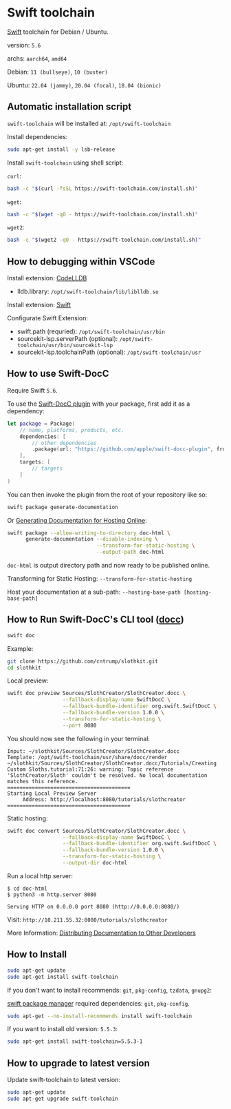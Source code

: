# Swift toolchain

[Swift](https://swift.org) toolchain for Debian / Ubuntu.

version: `5.6`

archs: `aarch64`, `amd64`

Debian: `11 (bullseye)`, `10 (buster)`

Ubuntu: `22.04 (jammy)`, `20.04 (focal)`, `18.04 (bionic)`

## Automatic installation script

`swift-toolchain` will be installed at: `/opt/swift-toolchain`

Install dependencies:

```bash
sudo apt-get install -y lsb-release
```

Install `swift-toolchain` using shell script:

`curl`:
```bash
bash -c "$(curl -fsSL https://swift-toolchain.com/install.sh)"
```

`wget`:
```bash
bash -c "$(wget -qO - https://swift-toolchain.com/install.sh)"
```

`wget2`:
```bash
bash -c "$(wget2 -qO - https://swift-toolchain.com/install.sh)"
```

## How to debugging within VSCode

Install extension: [CodeLLDB](https://marketplace.visualstudio.com/items?itemName=vadimcn.vscode-lldb)

- lldb.library: `/opt/swift-toolchain/lib/liblldb.so`

Install extension: [Swift](https://marketplace.visualstudio.com/items?itemName=sswg.swift-lang)

Configurate Swift Extension:

- swift.path (requried): `/opt/swift-toolchain/usr/bin`
- sourcekit-lsp.serverPath (optional): `/opt/swift-toolchain/usr/bin/sourcekit-lsp`
- sourcekit-lsp.toolchainPath (optional): `/opt/swift-toolchain/usr`

## How to use Swift-DocC

Require Swift `5.6`.

To use the [Swift-DocC plugin](https://github.com/apple/swift-docc-plugin) with your package, first add it as a dependency:

```swift
let package = Package(
    // name, platforms, products, etc.
    dependencies: [
        // other dependencies
        .package(url: "https://github.com/apple/swift-docc-plugin", from: "1.0.0"),
    ],
    targets: [
        // targets
    ]
)
```

You can then invoke the plugin from the root of your repository like so:

```bash
swift package generate-documentation
```

Or [Generating Documentation for Hosting Online](https://apple.github.io/swift-docc-plugin/documentation/swiftdoccplugin/generating-documentation-for-hosting-online/):

```bash
swift package --allow-writing-to-directory doc-html \
      generate-documentation --disable-indexing \
                             --transform-for-static-hosting \
                             --output-path doc-html
```

`doc-html` is output directory path and now ready to be published online.

Transforming for Static Hosting: `--transform-for-static-hosting`

Host your documentation at a sub-path: `--hosting-base-path [hosting-base-path]`

## How to Run Swift-DocC's CLI tool ([docc](https://github.com/apple/swift-docc))

```bash
swift doc
```

Example:

```bash
git clone https://github.com/cntrump/slothkit.git
cd slothkit
```

Local preview:

```bash
swift doc preview Sources/SlothCreator/SlothCreator.docc \
                  --fallback-display-name SwiftDocC \
                  --fallback-bundle-identifier org.swift.SwiftDocC \
                  --fallback-bundle-version 1.0.0 \
                  --transform-for-static-hosting \
                  --port 8080
```

You should now see the following in your terminal:

```
Input: ~/slothkit/Sources/SlothCreator/SlothCreator.docc
Template: /opt/swift-toolchain/usr/share/docc/render
~/slothkit/Sources/SlothCreator/SlothCreator.docc/Tutorials/Creating Custom Sloths.tutorial:71:26: warning: Topic reference 'SlothCreator/Sloth' couldn't be resolved. No local documentation matches this reference.
========================================
Starting Local Preview Server
	 Address: http://localhost:8080/tutorials/slothcreator
========================================
```

Static hosting:

```bash
swift doc convert Sources/SlothCreator/SlothCreator.docc \
                  --fallback-display-name SwiftDocC \
                  --fallback-bundle-identifier org.swift.SwiftDocC \
                  --fallback-bundle-version 1.0.0 \
                  --transform-for-static-hosting \
                  --output-dir doc-html
```

Run a local http server:

```
$ cd doc-html
$ python3 -m http.server 8080

Serving HTTP on 0.0.0.0 port 8080 (http://0.0.0.0:8080/)
```

Visit: `http://10.211.55.32:8080/tutorials/slothcreator`

More Information: [Distributing Documentation to Other Developers](https://www.swift.org/documentation/docc/distributing-documentation-to-other-developers#Host-a-Documentation-Archive-on-Your-Website)

## How to Install

```bash
sudo apt-get update
sudo apt-get install swift-toolchain
```

If you don't want to install recommends: `git`, `pkg-config`, `tzdata`, `gnupg2`:

[swift package manager](https://github.com/apple/swift-package-manager) required dependencies: `git`, `pkg-config`.

```bash
sudo apt-get --no-install-recommends install swift-toolchain
```

If you want to install old version: `5.5.3`:

```bash
sudo apt-get install swift-toolchain=5.5.3-1
```

## How to upgrade to latest version

Update swift-toolchain to latest version:

```bash
sudo apt-get update
sudo apt-get upgrade swift-toolchain
```
